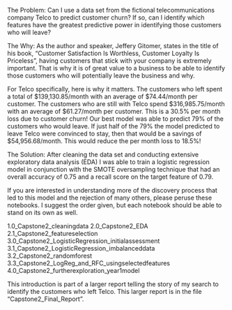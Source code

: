 The Problem:
Can I use a data set from the fictional telecommunications company Telco to predict customer churn?  If so, can I identify which features have the greatest predictive power in identifying those customers who will leave?

The Why: 
As the author and speaker, Jeffery Gitomer, states in the title of his book, “Customer Satisfaction Is Worthless, Customer Loyalty Is Priceless”, having customers that stick with your company is extremely important. That is why it is of great value to a business to be able to identify those customers who will potentially leave the business and why. 

For Telco specifically, here is why it matters. The customers who left spent a total of $139,130.85/month with an average of $74.44/month per customer. The customers who are still with Telco spend $316,985.75/month with an average of $61.27/month per customer. This is a 30.5% per month loss due to customer churn! Our best model was able to predict 79% of the customers who would leave. If just half of the 79% the model predicted to leave Telco were convinced to stay, then that would be a savings of $54,956.68/month. This would reduce the per month loss to 18.5%!

The Solution:
After cleaning the data set and conducting extensive exploratory data analysis (EDA) I was able to train a logistic regression model in conjunction with the SMOTE oversampling technique that had an overall accuracy of 0.75 and a recall score on the target feature of 0.79. 

If you are interested in understanding more of the discovery process that led to this model and the rejection of many others, please peruse these notebooks. I suggest the order given, but each notebook should be able to stand on its own as well.

1.0_Capstone2_cleaningdata
2.0_Capstone2_EDA
2.1_Capstone2_featureselection
3.0_Capstone2_LogisticRegression_initialassessment
3.1_Capstone2_LogisticRegression_imbalanceddata
3.2_Capstone2_randomforest
3.3_Capstone2_LogReg_and_RFC_usingselectedfeatures
4.0_Capstone2_furtherexploration_year1model

This introduction is part of a larger report telling the story of my search to identify the customers who left Telco. This larger report is in the file “Capstone2_Final_Report”.

